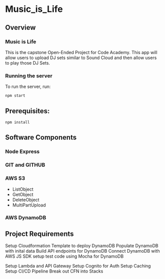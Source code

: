# Music_is_Life

## Overview
### Music is Life
This is the capstone Open-Ended Project for Code Academy. This app will allow users to upload DJ sets similar to Sound Cloud and then allow users to play those DJ Sets.

### Running the server
To run the server, run:

```
npm start
```    

## Prerequisites:

```
npm install 
```

## Software Components
### Node Express

### GIT and GITHUB


### AWS S3
- ListObject
- GetObject
- DeleteObject
- MultiPartUpload

### AWS DynamoDB




## Project Requirements
Setup Cloudformation Template to deploy DynamoDB
Populate DynamoDB with inital data
Build API endpoints for DynamoDB
Connect DynamoDB with AWS JS SDK
setup test code using Mocha for DynamoDB


Setup Lambda and API Gateway
Setup Cognito for Auth
Setup Caching
Setup CI/CD Pipeline
Break out CFN into Stacks













